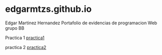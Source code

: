 # edgarmtzs.github.io
Edgar Martinez Hernandez
Portafolio de evidencias de programacion Web grupo BB

Practica 1
<a href="https://edgarmtzs.github.io/MatrizdeEstilos.html">practica1 </a>

 practica 2
 <a href="https://www.dropbox.com/s/htl2dezflkuq5o9/curriculum.pdf?dl=0">practica2 </a>
 
 
 
 
